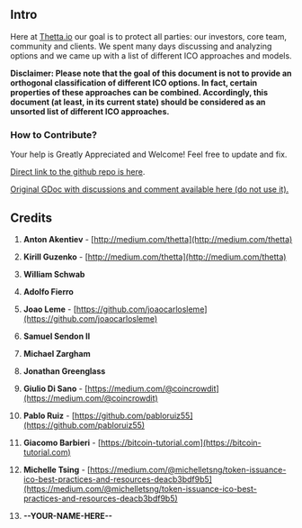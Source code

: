 ## Intro

Here at [Thetta.io](https://web.thetta.io) our goal is to protect all parties: our investors, core team, community and clients. We spent many days discussing and analyzing options and we came up with a list of different ICO approaches and models.

**Disclaimer: Please note that the goal of this document is not to provide an orthogonal classification of different ICO options. In fact, certain properties of these approaches can be combined. Accordingly, this document \(at least, in its current state\) should be considered as an unsorted list of different ICO approaches.**

### How to Contribute?

Your help is Greatly Appreciated and Welcome!
Feel free to update and fix.

[Direct link to the github repo is here](https://github.com/Thetta/GitBook_ICO-Approaches).

[Original GDoc with discussions and comment available here \(do not use it\).](https://docs.google.com/document/d/1hnMjwaaYUZGch-rprvAtqay9e_ivePCpezBY5ywrrKE/edit?ts=5a6b63ce)

## **Credits**

1. **Anton Akentiev** - [http://medium.com/thetta](http://medium.com/thetta)

2. **Kirill Guzenko** - [http://medium.com/thetta](http://medium.com/thetta)

3. **William Schwab**

4. **Adolfo Fierro**

5. **Joao Leme** - [https://github.com/joaocarlosleme](https://github.com/joaocarlosleme)

6. **Samuel Sendon II**

7. **Michael Zargham**

8. **Jonathan Greenglass**

9. **Giulio Di Sano** - [https://medium.com/@coincrowdit](https://medium.com/@coincrowdit)

10. **Pablo Ruiz** - [https://github.com/pabloruiz55](https://github.com/pabloruiz55)

11. **Giacomo Barbieri** - [https://bitcoin-tutorial.com](https://bitcoin-tutorial.com)

12. **Michelle Tsing** - [https://medium.com/@michelletsng/token-issuance-ico-best-practices-and-resources-deacb3bdf9b5](https://medium.com/@michelletsng/token-issuance-ico-best-practices-and-resources-deacb3bdf9b5)

13. **--YOUR-NAME-HERE--**



